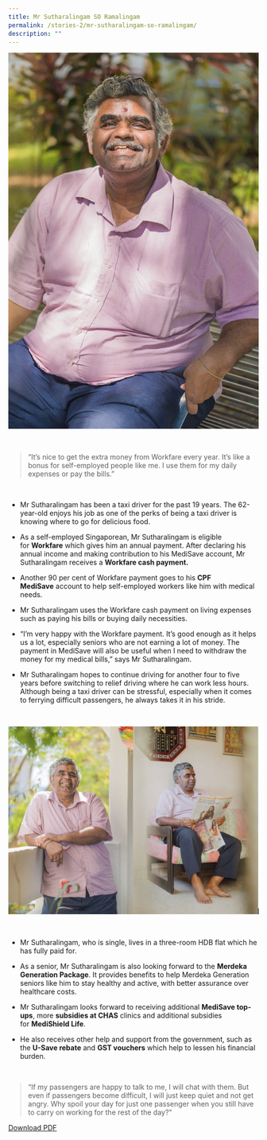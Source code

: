 ```yaml
---
title: Mr Sutharalingam SO Ramalingam
permalink: /stories-2/mr-sutharalingam-so-ramalingam/
description: ""
---
```

![Mr Sutharalingam](/images/WIS%20Stories/STORIES10.jpg)

<br>

> “It’s nice to get the extra money from Workfare every year. It’s like a bonus for self-employed people like me. I use them for my daily expenses or pay the bills.”

<br>

*   Mr Sutharalingam has been a taxi driver for the past 19 years. The 62-year-old enjoys his job as one of the perks of being a taxi driver is knowing where to go for delicious food.
  
*   As a self-employed Singaporean, Mr Sutharalingam is eligible for **Workfare** which gives him an annual payment. After declaring his annual income and making contribution to his MediSave account, Mr Sutharalingam receives a **Workfare cash payment.**
  
*   Another 90 per cent of Workfare payment goes to his **CPF MediSave** account to help self-employed workers like him with medical needs.
  
*   Mr Sutharalingam uses the Workfare cash payment on living expenses such as paying his bills or buying daily necessities.
  
*   “I’m very happy with the Workfare payment. It’s good enough as it helps us a lot, especially seniors who are not earning a lot of money. The payment in MediSave will also be useful when I need to withdraw the money for my medical bills,” says Mr Sutharalingam.
  
*   Mr Sutharalingam hopes to continue driving for another four to five years before switching to relief driving where he can work less hours. Although being a taxi driver can be stressful, especially when it comes to ferrying difficult passengers, he always takes it in his stride.

<br>

![Mr Sutharalingam](/images/WIS%20Stories/STORIES11.jpg)

<br>

*   Mr Sutharalingam, who is single, lives in a three-room HDB flat which he has fully paid for.
  
*   As a senior, Mr Sutharalingam is also looking forward to the **Merdeka Generation Package**. It provides benefits to help Merdeka Generation seniors like him to stay healthy and active, with better assurance over healthcare costs.
  
*   Mr Sutharalingam looks forward to receiving additional **MediSave top-ups**, more **subsidies at CHAS** clinics and additional subsidies for **MediShield Life**.
  
*   He also receives other help and support from the government, such as the **U-Save rebate** and **GST vouchers** which help to lessen his financial burden.

<br>

> “If my passengers are happy to talk to me, I will chat with them. But even if passengers become difficult, I will just keep quiet and not get angry. Why spoil your day for just one passenger when you still have to carry on working for the rest of the day?"

[Download PDF](/files/Stories%20-%20Mr%20Sutharalingam.pdf)